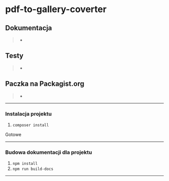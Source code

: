 # pdf-to-gallery-coverter

## Dokumentacja
> -

## Testy
> -

## Paczka na Packagist.org
> -

---

### Instalacja projektu
1. `composer install`

Gotowe

---

### Budowa dokumentacji dla projektu

1. `npm install`
2. `npm run build-docs`

---
